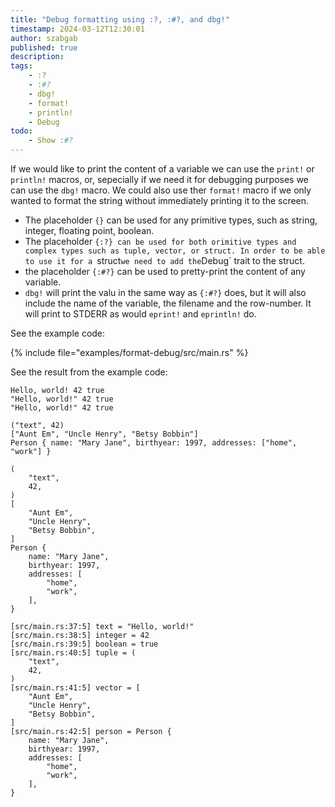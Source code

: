 ```yaml
---
title: "Debug formatting using :?, :#?, and dbg!"
timestamp: 2024-03-12T12:30:01
author: szabgab
published: true
description: 
tags:
    - :?
    - :#?
    - dbg!
    - format!
    - println!
    - Debug
todo:
    - Show :#?
---
```



If we would like to print the content of a variable we can use the `print!` or `println!` macros, or, sepecially if we need it for debugging purposes
we can use the `dbg!` macro. We could also use ther `format!` macro if we only wanted to format the string without immediately printing it to the screen.

* The placeholder `{}` can be used for any primitive types, such as string, integer, floating point, boolean.
* The placeholder `{:?} can be used for both orimitive types and complex types such as tuple, vector, or struct. In order to be able to use it for a `struct` we need to add the `Debug` trait to the struct.
* the placeholder `{:#?}` can be used to pretty-print the content of any variable.
* `dbg!` will print the valu in the same way as `{:#?}` does, but it will also include the name of the variable, the filename and the row-number. It will print to STDERR as would `eprint!` and `eprintln!` do.

See the example code:


{% include file="examples/format-debug/src/main.rs" %}

See the result from the example code:

```
Hello, world! 42 true
"Hello, world!" 42 true
"Hello, world!" 42 true

("text", 42)
["Aunt Em", "Uncle Henry", "Betsy Bobbin"]
Person { name: "Mary Jane", birthyear: 1997, addresses: ["home", "work"] }

(
    "text",
    42,
)
[
    "Aunt Em",
    "Uncle Henry",
    "Betsy Bobbin",
]
Person {
    name: "Mary Jane",
    birthyear: 1997,
    addresses: [
        "home",
        "work",
    ],
}

[src/main.rs:37:5] text = "Hello, world!"
[src/main.rs:38:5] integer = 42
[src/main.rs:39:5] boolean = true
[src/main.rs:40:5] tuple = (
    "text",
    42,
)
[src/main.rs:41:5] vector = [
    "Aunt Em",
    "Uncle Henry",
    "Betsy Bobbin",
]
[src/main.rs:42:5] person = Person {
    name: "Mary Jane",
    birthyear: 1997,
    addresses: [
        "home",
        "work",
    ],
}
```
